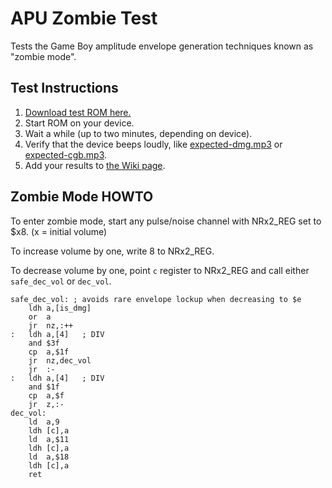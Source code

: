 # APU Zombie Test

Tests the Game Boy amplitude envelope generation techniques known as "zombie mode".

## Test Instructions

1. [Download test ROM here.](https://github.com/jkotlinski/apu-zombie-test/releases)
2. Start ROM on your device.
3. Wait a while (up to two minutes, depending on device).
4. Verify that the device beeps loudly, like [expected-dmg.mp3](expected-dmg.mp3) or [expected-cgb.mp3](expected-cgb.mp3).
5. Add your results to [the Wiki page](https://github.com/jkotlinski/apu-zombie-test/wiki).

## Zombie Mode HOWTO

To enter zombie mode, start any pulse/noise channel with NRx2_REG set to $x8. (x = initial volume)

To increase volume by one, write 8 to NRx2_REG.

To decrease volume by one, point `c` register to NRx2_REG and call either `safe_dec_vol` or `dec_vol`.
            
	safe_dec_vol: ; avoids rare envelope lockup when decreasing to $e
		ldh	a,[is_dmg]
		or	a
		jr	nz,:++
	:  	ldh	a,[4]	; DIV
		and	$3f
		cp	a,$1f
		jr	nz,dec_vol
		jr	:-
	: 	ldh	a,[4]	; DIV
		and	$1f
		cp	a,$f
		jr	z,:-
	dec_vol:
		ld	a,9
		ldh	[c],a
		ld	a,$11
		ldh	[c],a
		ld	a,$18
		ldh	[c],a
		ret
